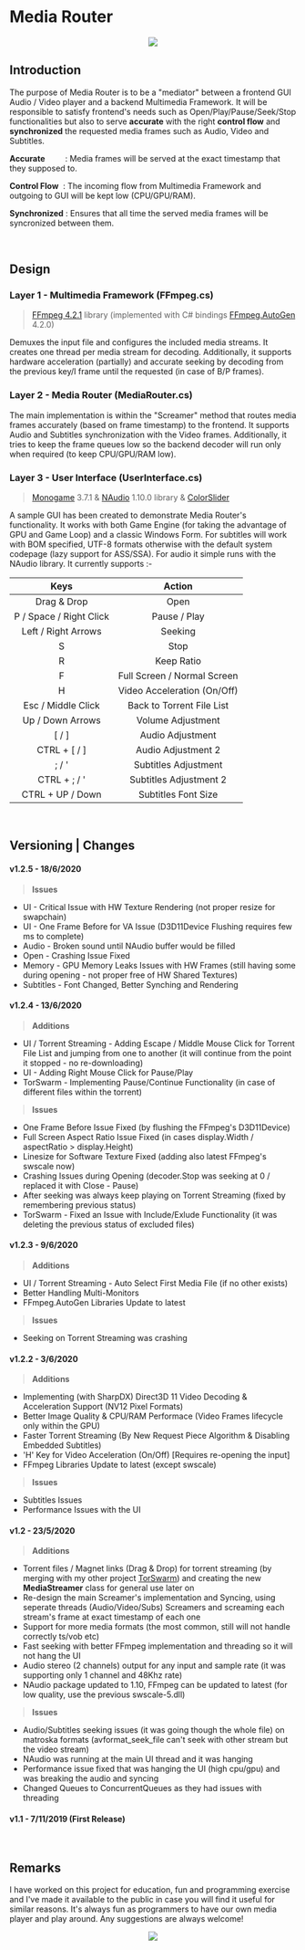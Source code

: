 # Media Router

<p align="center"><img src="readme1.png" /></p>


## Introduction
The purpose of Media Router is to be a "mediator" between a frontend GUI Audio / Video player and a backend Multimedia Framework. It will be responsible to satisfy frontend's needs such as Open/Play/Pause/Seek/Stop functionalities but also to serve __accurate__ with the right __control flow__ and __synchronized__ the requested media frames such as Audio, Video and Subtitles.

__Accurate__ &nbsp;&nbsp;&nbsp;&nbsp;&nbsp;&nbsp;&nbsp;&nbsp;: Media frames will be served at the exact timestamp that they supposed to.

__Control Flow__ &nbsp;: The incoming flow from Multimedia Framework and outgoing to GUI will be kept low (CPU/GPU/RAM).

__Synchronized__ : Ensures that all time the served media frames will be syncronized between them.

<br/>

## Design

### Layer 1 - Multimedia Framework (FFmpeg.cs)

> <a href="https://www.ffmpeg.org/">FFmpeg 4.2.1</a> library (implemented with C# bindings <a href="https://github.com/Ruslan-B/FFmpeg.AutoGen">FFmpeg.AutoGen</a> 4.2.0)

Demuxes the input file and configures the included media streams. It creates one thread per media stream for decoding. Additionally, it supports hardware acceleration (partially) and accurate seeking by decoding from the previous key/I frame until the requested (in case of B/P frames).

### Layer 2 - Media Router (MediaRouter.cs)

The main implementation is within the "Screamer" method that routes media frames accurately (based on frame timestamp) to the frontend. It supports Audio and Subtitles synchronization with the Video frames. Additionally, it tries to keep the frame queues low so the backend decoder will run only when required (to keep CPU/GPU/RAM low).

### Layer 3 - User Interface (UserInterface.cs)

> <a href="http://www.monogame.net/">Monogame</a> 3.7.1 & <a href="https://github.com/naudio/NAudio">NAudio</a> 1.10.0 library & <a href="https://www.codeproject.com/Tips/1193311/Csharp-Slider-Trackbar-Control-using-Windows-Forms">ColorSlider</a>

A sample GUI has been created to demonstrate Media Router's functionality. It works with both Game Engine (for taking the advantage of GPU and Game Loop) and a classic Windows Form. For subtitles will work with BOM specified, UTF-8 formats otherwise with the default system codepage (lazy support for ASS/SSA). For audio it simple runs with the NAudio library. It currently supports :- 


| Keys                  | Action                     |
| :-------------:       |:-------------:             |
| Drag & Drop           | Open                       |
| P / Space / Right Click| Pause / Play              |
| Left / Right Arrows   | Seeking                    |
| S                     | Stop                       |
| R                     | Keep Ratio                 |
| F                     | Full Screen / Normal Screen|
| H                     | Video Acceleration (On/Off)|
| Esc / Middle Click    | Back to Torrent File List  |
| Up / Down Arrows      | Volume Adjustment          |
| [ / ]                 | Audio Adjustment           |
| CTRL + [ / ]          | Audio Adjustment 2         |
| ; / '                 | Subtitles Adjustment       |
| CTRL + ; / '          | Subtitles Adjustment 2     |
| CTRL + UP / Down      | Subtitles Font Size        |

<br/>

## Versioning | Changes
#### v1.2.5 - 18/6/2020
>__Issues__

* UI - Critical Issue with HW Texture Rendering (not proper resize for swapchain)
* UI - One Frame Before for VA Issue (D3D11Device Flushing requires few ms to complete)
* Audio - Broken sound until NAudio buffer would be filled
* Open - Crashing Issue Fixed
* Memory - GPU Memory Leaks Issues with HW Frames (still having some during opening - not proper free of HW Shared Textures)
* Subtitles - Font Changed, Better Synching and Rendering


#### v1.2.4 - 13/6/2020
>__Additions__

* UI / Torrent Streaming - Adding Escape / Middle Mouse Click for Torrent File List and jumping from one to another (it will continue from the point it stopped - no re-downloading)
* UI - Adding Right Mouse Click for Pause/Play
* TorSwarm - Implementing Pause/Continue Functionality (in case of different files within the torrent)

>__Issues__

* One Frame Before Issue Fixed (by flushing the FFmpeg's D3D11Device)
* Full Screen Aspect Ratio Issue Fixed (in cases display.Width / aspectRatio > display.Height)
* Linesize for Software Texture Fixed (adding also latest FFmpeg's swscale now)
* Crashing Issues during Opening (decoder.Stop was seeking at 0 / replaced it with Close - Pause)
* After seeking was always keep playing on Torrent Streaming (fixed by remembering previous status)
* TorSwarm - Fixed an Issue with Include/Exlude Functionality (it was deleting the previous status of excluded files)


#### v1.2.3 - 9/6/2020
>__Additions__

* UI / Torrent Streaming - Auto Select First Media File (if no other exists)
* Better Handling Multi-Monitors
* FFmpeg.AutoGen Libraries Update to latest

>__Issues__

* Seeking on Torrent Streaming was crashing

#### v1.2.2 - 3/6/2020
>__Additions__

* Implementing (with SharpDX) Direct3D 11 Video Decoding & Acceleration Support (NV12 Pixel Formats)
* Better Image Quality & CPU/RAM Performace (Video Frames lifecycle only within the GPU)
* Faster Torrent Streaming (By New Request Piece Algorithm & Disabling Embedded Subtitles)
* 'H' Key for Video Acceleration (On/Off) [Requires re-opening the input]
* FFmpeg Libraries Update to latest (except swscale)

>__Issues__

* Subtitles Issues
* Performance Issues with the UI

#### v1.2 - 23/5/2020
>__Additions__

* Torrent files / Magnet links (Drag & Drop) for torrent streaming (by merging with my other project  <a href="https://github.com/SuRGeoNix/TorSwarm">TorSwarm</a>) and creating the new __MediaStreamer__ class for general use later on
* Re-design the main Screamer's implementation and Syncing, using seperate threads (Audio/Video/Subs) Screamers and screaming each stream's frame at exact timestamp of each one
* Support for more media formats (the most common, still will not handle correctly ts/vob etc)
* Fast seeking with better FFmpeg implementation and threading so it will not hang the UI
* Audio stereo (2 channels) output for any input and sample rate (it was supporting only 1 channel and 48Khz rate)
* NAudio package updated to 1.10, FFmpeg can be updated to latest (for low quality, use the previous swscale-5.dll)

>__Issues__
* Audio/Subtitles seeking issues (it was going though the whole file) on matroska formats (avformat_seek_file can't seek with other stream but the video stream)
* NAudio was running at the main UI thread and it was hanging
* Performance issue fixed that was hanging the UI (high cpu/gpu) and was breaking the audio and syncing
* Changed Queues to ConcurrentQueues as they had issues with threading 

#### v1.1 - 7/11/2019 (First Release)
<br/>

## Remarks
I have worked on this project for education, fun and programming exercise and I've made it available to the public in case you will find it useful for similar reasons. It's always fun as programmers to have our own media player and play around. Any suggestions are always welcome!

<p align="center"><img src="readme2.png" /></p>
